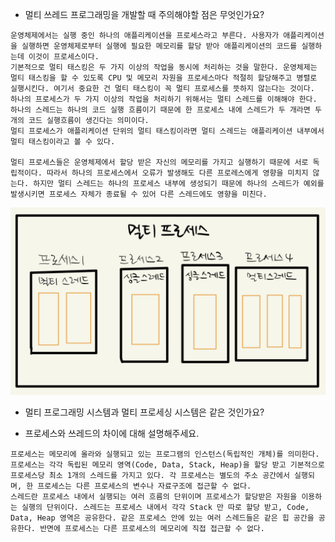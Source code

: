 - 멀티 쓰레드 프로그래밍을 개발할 때 주의해야할 점은 무엇인가요?
```
운영체제에서는 실행 중인 하나의 애플리케이션을 프로세스라고 부른다. 사용자가 애플리케이션을 실행하면 운영체제로부터 실행에 필요한 메모리를 할당 받아 애플리케이션의 코드를 실행하는데 이것이 프로세스이다. 
기본적으로 멀티 태스킹은 두 가지 이상의 작업을 동시에 처리하는 것을 말한다. 운영체제는 멀티 태스킹을 할 수 있도록 CPU 및 메모리 자원을 프로세스마다 적절히 할당해주고 병렬로 실행시킨다. 여기서 중요한 건 멀티 태스킹이 꼭 멀티 프로세스를 뜻하지 않는다는 것이다. 하나의 프로세스가 두 가지 이상의 작업을 처리하기 위해서는 멀티 스레드를 이해해야 한다. 
하나의 스레드는 하나의 코드 실행 흐름이기 때문에 한 프로세스 내에 스레드가 두 개라면 두 개의 코드 실행흐름이 생긴다는 의미이다.
멀티 프로세스가 애플리케이션 단위의 멀티 태스킹이라면 멀티 스레드는 애플리케이션 내부에서 멀티 태스킹이라고 볼 수 있다. 

멀티 프로세스들은 운영체제에서 할당 받은 자신의 메모리를 가지고 실행하기 때문에 서로 독립적이다. 따라서 하나의 프로세스에서 오류가 발생해도 다른 프로레스에게 영향을 미치지 않는다. 하지만 멀티 스레드는 하나의 프로세스 내부에 생성되기 때문에 하나의 스레드가 예외를 발생시키면 프로세스 자체가 종료될 수 있어 다른 스레드에도 영향을 미친다. 
```
![multi-processor](https://github.com/parkje0927/TIL/blob/main/cs/%EC%9A%B4%EC%98%81%EC%B2%B4%EC%A0%9C/multi-processor.jpeg)

- 멀티 프로그래밍 시스템과 멀티 프로세싱 시스템은 같은 것인가요?

- 프로세스와 쓰레드의 차이에 대해 설명해주세요.
```
프로세스는 메모리에 올라와 실행되고 있는 프로그램의 인스턴스(독립적인 개체)를 의미한다. 프로세스는 각각 독립된 메모리 영역(Code, Data, Stack, Heap)을 할당 받고 기본적으로 프로세스당 최소 1개의 스레드를 가지고 있다. 각 프로세스는 별도의 주소 공간에서 실행되며, 한 프로세스는 다른 프로세스의 변수나 자료구조에 접근할 수 없다. 
스레드란 프로세스 내에서 실행되는 여러 흐름의 단위이며 프로세스가 할당받은 자원을 이용하는 실행의 단위이다. 스레드는 프로세스 내에서 각각 Stack 만 따로 할당 받고, Code, Data, Heap 영역은 공유한다. 같은 프로세스 안에 있는 여러 스레드들은 같은 힙 공간을 공유한다. 반면에 프로세스는 다른 프로세스의 메모리에 직접 접근할 수 없다. 
```